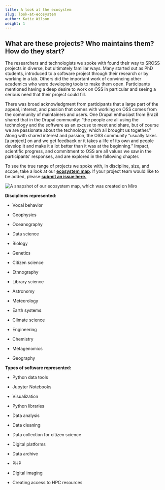 ```yaml
---
title: A look at the ecosystem
slug: look-at-ecosystem
author: Katie Wilson
weight: 1
---
```

## What are these projects? Who maintains them? How do they start?

The researchers and technologists we spoke with found their way to SROSS projects in diverse, but ultimately familiar ways. Many started out as PhD students, introduced to a software project through their research or by working in a lab. Others did the important work of convincing other academics who were developing tools to make them open. Participants mentioned having a deep desire to work on OSS in particular and seeing a serious need that their project could fill.  

There was broad acknowledgment from participants that a large part of the appeal, interest, and passion that comes with working on OSS comes from the community of maintainers and users. One Drupal enthusiast from Brazil shared that in the Drupal community:  “the people are all using the technology and the software as an excuse to meet and share, but of course we are passionate about the technology, which all brought us together.” Along with shared interest and passion, the OSS community “usually takes \[a project] on and we get feedback or it takes a life of its own and people develop it and make it a lot better than it was at the beginning.”  Impact, scientific progress, and commitment to OSS are all values we saw in the participants’ responses, and are explored in the following chapter. 

To see the true range of projects we spoke with, in discipline, size, and scope, take a look at our [**ecosystem map**](/about/ecosystem-map/). If your project team would like to be added, please [**submit an issue here.**](https://github.com/simplysecure/USER_project/issues/new)

![A snapshot of our ecosystem map, which was created on Miro](/images/ecosystem_map.png)



**Disciplines represented:**
* Vocal behavior
* Geophysics 

* Oceanography

* Data science 

* Biology

* Genetics

* Citizen science

* Ethnography

* Library science 

* Astronomy

* Meteorology

* Earth systems 

* Climate science

* Engineering

* Chemistry

* Metagenomics

* Geography

**Types of software represented:**

* Python data tools

* Jupyter Notebooks 

* Visualization 

* Python libraries

* Data analysis 

* Data cleaning

* Data collection for citizen science

* Digital platforms 

* Data archive

* PHP

* Digital imaging

* Creating access to HPC resources
